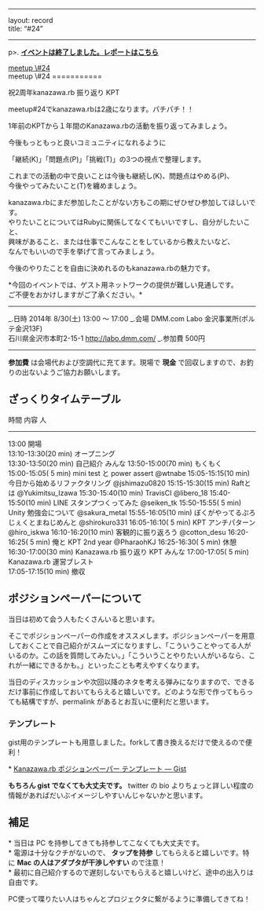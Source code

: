------------------------------------------------------------------------

layout: record\
title: “\#24”

------------------------------------------------------------------------

p\>.
<a href="./report.html"><strong>イベントは終了しました。レポートはこちら</strong></a>

<div class="doorkeeper-widget">
<a class="doorkeeper-registration-widget" href="http://kzrb.doorkeeper.jp/events/13573">meetup
\#24</a><script src="http://widgets.doorkeeper.jp/w/widget.js"></script>

</div>
meetup \#24
===========

祝2周年kanazawa.rb 振り返り KPT

meetup\#24でkanazawa.rbは2歳になります。パチパチ！！

1年前のKPTから１年間のKanazawa.rbの活動を振り返ってみましょう。

今後もっともっと良いコミュニティになれるように

「継続(K)」「問題点(P)」「挑戦(T)」の3つの視点で整理します。

これまでの活動の中で良いことは今後も継続し(K)、問題点はやめる(P)、\
今後やってみたいこと(T)を纏めましょう。

kanazawa.rbにまだ参加したことがない方もこの期にぜひぜひ参加してほしいです。\
やりたいことについてはRubyに関係してなくてもいいですし、自分がしたいこと、\
興味があること、または仕事でこんなことをしているから教えたいなど、\
なんでもいいので手を挙げて言ってみましょう。

今後のやりたことを自由に決めれるのもkanazawa.rbの魅力です。

\*今回のイベントでは、ゲスト用ネットワークの提供が難しい見通しです。\
ご不便をおかけしますがご了承ください。\*

  ----------- --------------------------------------------------------------------------------------------------------------------------
  \_.日時     2014年 8/30(土) 13:00 〜 17:00
  \_.会場     DMM.com Labo 金沢事業所(ポルテ金沢13F)<br>石川県金沢市本町2-15-1 <a href="http://labo.dmm.com/">http://labo.dmm.com/</a>
  \_.参加費   500円
  ----------- --------------------------------------------------------------------------------------------------------------------------

**参加費** は会場代および空調代に充てます。現場で **現金**
で回収しますので、お釣りの出ないようご協力お願いします。

ざっくりタイムテーブル
----------------------

  時間                  内容                                     人
  --------------------- ---------------------------------------- -------------------
  13:00                 開場                                     
  13:10-13:30(20 min)   オープニング                             
  13:30-13:50(20 min)   自己紹介                                 みんな
  13:50-15:00(70 min)   もくもく                                 
  15:00-15:05( 5 min)   mini test と power assert                @wtnabe
  15:05-15:15(10 min)   今日から始めるリファクタリング           @jshimazu0820
  15:15-15:30(15 min)   Raftとは                                 @Yukimitsu\_Izawa
  15:30-15:40(10 min)   TravisCI                                 @libero\_18
  15:40-15:50(10 min)   LINE スタンプつくってみた                @seiken\_tk
  15:50-15:55( 5 min)   Unity 勉強会について                     @sakura\_metal
  15:55-16:05(10 min)   ぼくがやってるぷろじぇくとまねじめんと   @shirokuro331
  16:05-16:10( 5 min)   KPT アンチパターン                       @hiro\_iskwa
  16:10-16:20(10 min)   客観的に振り返ろう                       @cotton\_desu
  16:20-16:25( 5 min)   俺と KPT 2nd year                        @PharaohKJ
  16:25-16:30( 5 min)   休憩                                     
  16:30-17:00(30 min)   Kanazawa.rb 振り返り KPT                 みんな
  17:00-17:05( 5 min)   Kanazawa.rb 運営ブレスト                 
  17:05-17:15(10 min)   撤収                                     

ポジションペーパーについて
--------------------------

当日は初めて会う人もたくさんいると思います。

そこでポジションペーパーの作成をオススメします。ポジションペーパーを用意しておくことで自己紹介がスムーズになりますし、「こういうことやってる人がいるのか。この話を質問してみたい。」「こういうことやりたい人がいるなら、これが一緒にできるかも。」といったことも考えやすくなります。

当日のディスカッションや次回以降のネタを考える弾みになりますので、できるだけ事前に作成しておいてもらえると嬉しいです。どのような形で作ってもらっても結構ですが、permalink
があるとお互いに便利だと思います。

### テンプレート

gist用のテンプレートも用意しました。forkして書き換えるだけで使えるので便利！

\* [Kanazawa.rb ポジションペーパー テンプレート —
Gist](https://gist.github.com/5a523ec3180002229a32)

**もちろん gist でなくても大丈夫です。** twitter の bio
よりちょっと詳しい程度の情報があればだいぶイメージしやすいんじゃないかと思います。

補足
----

\* 当日は PC を持参してきても持参してこなくても大丈夫です。\
 \* 電源は十分なクチがないので、 **タップを持参**
してもらえると嬉しいです。特に **Mac の人はアダプタが干渉しやすい**
ので注意！\
 \*
最初に自己紹介するので遅刻しないでもらえると嬉しいけど、途中の出入りは自由です。

PC使って喋りたい人はちゃんとプロジェクタに繋がるように準備してきてね！
